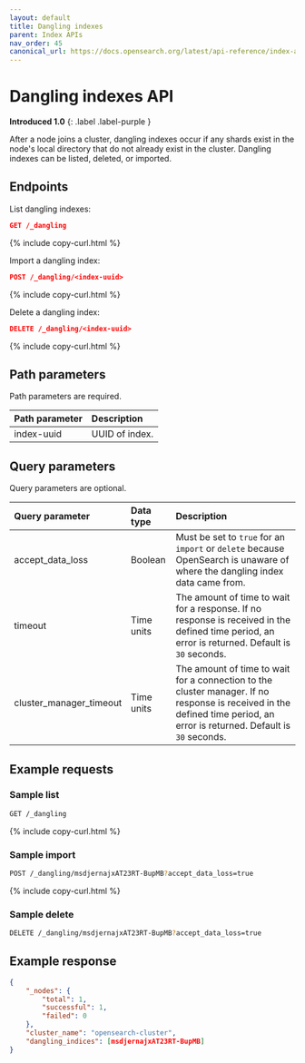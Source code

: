 ```yaml
---
layout: default
title: Dangling indexes
parent: Index APIs
nav_order: 45
canonical_url: https://docs.opensearch.org/latest/api-reference/index-apis/dangling-index/
---
```


# Dangling indexes API
**Introduced 1.0**
{: .label .label-purple }

After a node joins a cluster, dangling indexes occur if any shards exist in the node's local directory that do not already exist in the cluster. Dangling indexes can be listed, deleted, or imported.

## Endpoints

List dangling indexes:

```json
GET /_dangling
```
{% include copy-curl.html %}

Import a dangling index:

```json
POST /_dangling/<index-uuid>
```
{% include copy-curl.html %}

Delete a dangling index:

```json
DELETE /_dangling/<index-uuid>
```
{% include copy-curl.html %}

## Path parameters

Path parameters are required.

Path parameter | Description
:--- | :---
index-uuid | UUID of index.

## Query parameters

Query parameters are optional.

Query parameter | Data type | Description
:--- | :--- | :---
accept_data_loss | Boolean | Must be set to `true` for an `import` or `delete` because OpenSearch is unaware of where the dangling index data came from.
timeout | Time units | The amount of time to wait for a response. If no response is received in the defined time period, an error is returned. Default is `30` seconds.
cluster_manager_timeout | Time units | The amount of time to wait for a connection to the cluster manager. If no response is received in the defined time period, an error is returned. Default is `30` seconds.

## Example requests

### Sample list

````bash
GET /_dangling
````
{% include copy-curl.html %}

### Sample import

````bash
POST /_dangling/msdjernajxAT23RT-BupMB?accept_data_loss=true
````
{% include copy-curl.html %}
 
### Sample delete

````bash
DELETE /_dangling/msdjernajxAT23RT-BupMB?accept_data_loss=true
````

## Example response 

````json
{
    "_nodes": {
        "total": 1,
        "successful": 1,
        "failed": 0
    },
    "cluster_name": "opensearch-cluster",
    "dangling_indices": [msdjernajxAT23RT-BupMB]
}
````
